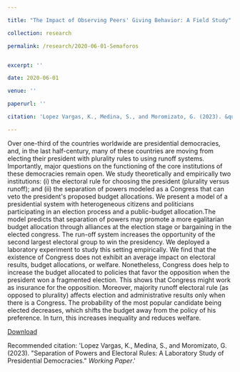 ```yaml
---

title: "The Impact of Observing Peers' Giving Behavior: A Field Study"

collection: research

permalink: /research/2020-06-01-Semaforos


excerpt: ''

date: 2020-06-01

venue: ''

paperurl: ''

citation: 'Lopez Vargas, K., Medina, S., and Moromizato, G. (2023). &quot;Separation of Powers and Electoral Rules: A Laboratory Study of Presidential Democracies.&quot; <i>Working Paper</i>.'

---
```

Over one-third of the countries worldwide are presidential democracies, and, in the last half-century, many of these countries are moving from electing their president with plurality rules to using runoff systems. Importantly, major questions on the functioning of the core institutions of these democracies remain open. We study theoretically and empirically two institutions: (i) the electoral rule for choosing the president (plurality versus runoff); and (ii) the separation of powers modeled as a Congress that can veto the president's proposed budget allocations. We present a model of a presidential system with heterogeneous citizens and politicians participating in an election process and a public-budget allocation.The model predicts that separation of powers may promote a more egalitarian budget allocation through alliances at the election stage or bargaining in the elected congress. The run-off system increases the opportunity of the second largest electoral group to win the presidency. We deployed a laboratory experiment to study this setting empirically. We find that the existence of Congress does not exhibit an average impact on electoral results, budget allocations, or welfare. Nonetheless, Congress does help to increase the budget allocated to policies that favor the opposition when the president won a fragmented election. This shows that Congress might work as insurance for the opposition. Moreover, majority runoff electoral rule (as opposed to plurality) affects election and administrative results only when there is a Congress. The probability of the most popular candidate being elected decreases, which shifts the budget away from the policy of his preference. In turn, this increases inequality and reduces welfare. 

[Download]()

Recommended citation: 'Lopez Vargas, K., Medina, S., and Moromizato, G. (2023). &quot;Separation of Powers and Electoral Rules: A Laboratory Study of Presidential Democracies.&quot; <i>Working Paper</i>.'
